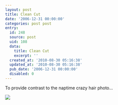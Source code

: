 ```yaml
---
layout: post
title: Clean Cut
date: '2006-12-31 00:00:00'
categories: post post
entry:
  id: 248
  source: post
  uid: 108
  data:
    title: Clean Cut
    excerpt: ''
  created_at: '2010-08-30 05:16:38'
  updated_at: '2010-08-30 05:16:38'
  pub_date: '2006-12-31 00:00:00'
  disabled: 0
---
```

To provide contrast to the naptime crazy hair photo...

<img src='/blog_images/marina_bath_15mos.jpg'>
